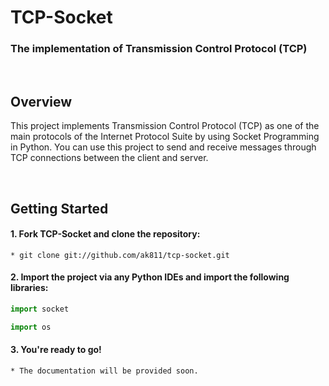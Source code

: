 # TCP-Socket

### The implementation of Transmission Control Protocol (TCP)

<br>

## Overview
This project implements Transmission Control Protocol (TCP) as one of the main protocols of the Internet Protocol Suite by using Socket Programming in Python. You can use this project to send and receive messages through TCP connections between the client and server.

<br>

## Getting Started
#### 1. Fork TCP-Socket and clone the repository:
  ```
  * git clone git://github.com/ak811/tcp-socket.git
  ```
#### 2. Import the project via any Python IDEs and import the following libraries:
  ~~~python
  import socket
  ~~~
  ~~~python
  import os
  ~~~
#### 3. You're ready to go!
  ```
  * The documentation will be provided soon.
  ```
<!-- View Documentation -->
 
<br>

